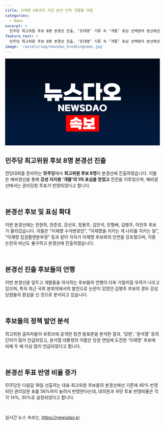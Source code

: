 ```yaml
---
title: 이재명 4명과의 사진 본선 안착 개딸들 마음
categories:
  - News
excerpt: >
  민주당 최고위원 후보 8명 본경선 진출, ‘또대명’ 기류 속 ‘개딸’ 표심 선택받아 본선에선 권리당원표 56%까지 확대. 전당대회에서 중앙위원 50%, 권리당원 50% 비율 투표, 이들이 개딸들의 표심을 얻었다. 본 경선에 올랐다. 기존의 40% 반영 비율을 56%까지 늘린 본경선에서 민주당 후보들의 언행이 더욱 거칠어질 우려가 있다. 후보들의 발언과 정책 비전 대신 윤석열 정권을 비판하고 이재명 후보와의 연을 부각시키며 지지층 표심을 호소한 것으로 보인다.
feature_text: >
  민주당 최고위원 후보 8명 본경선 진출, ‘또대명’ 기류 속 ‘개딸’ 표심 선택받아 본선에선 권리당원표 56%까지 확대. 전당대회에서 중앙위원 50%, 권리당원 50% 비율 투표, 이들이 개딸들의 표심을 얻었다. 본 경선에 올랐다. 기존의 40% 반영 비율을 56%까지 늘린 본경선에서 민주당 후보들의 언행이 더욱 거칠어질 우려가 있다. 후보들의 발언과 정책 비전 대신 윤석열 정권을 비판하고 이재명 후보와의 연을 부각시키며 지지층 표심을 호소한 것으로 보인다.
image: '/assets/img/newsdao_breakingnews.jpg'
---
```


<p><img src="/assets/img/newsdao_breakingnews.jpg" alt="ranknews 속보" /></p>

<h2 data-ke-size="size26">민주당 최고위원 후보 8명 본경선 진출</h2>

<p>전당대회를 준비하는 <b>민주당</b>에서 <b>최고위원 후보 8명</b>이 본경선에 진출하였습니다. 이들은 예비경선을 통해 <b>강성 지지층 '개딸'의 1차 표심을 얻었고</b> 진전을 이루었으며, 예비경선에서는 권리당원 투표가 반영되었다고 합니다.</p>

<p data-ke-size="size16">&nbsp;</p>

<h2 data-ke-size="size26">본경선 후보 및 표심 확대</h2>

<p>이번 본경선에는 전현희, 한준호, 강선우, 정봉주, 김민석, 민형배, 김병주, 이언주 후보가 올라갔습니다. 이들은 "이재명 수석변호인", "이재명을 지키는 게 나라를 지키는 일", "이재명 집권플랜본부장" 등과 같이 각자가 이재명 후보와의 인연을 강조했으며, 각종 논란과 비난도 불구하고 본경선에 진출하였습니다.</p>

<p data-ke-size="size16">&nbsp;</p>

<h2 data-ke-size="size26">본경선 진출 후보들의 언행</h2>

<p>이번 본경선을 앞두고 개딸들을 의식하는 후보들의 언행이 더욱 거칠어질 우려가 나오고 있으며, 특히 최근 국회 본회의에서의 발언으로 논란이 있었던 김병주 후보의 경우 강성 당원들의 환심을 산 것으로 분석되고 있습니다.</p>

<p data-ke-size="size16">&nbsp;</p>

<h2 data-ke-size="size26">후보들의 정책 발언 분석</h2>

<p>최고위원 출마자들이 유튜브에 공개한 정견 발표문을 분석한 결과, '당원', '윤석열' 등의 단어가 많이 언급되었고, 윤석열 대통령의 이름은 당권 연임에 도전한 '이재명' 후보에 비해 두 배 이상 많이 언급되었다고 합니다.</p>

<p data-ke-size="size16">&nbsp;</p>

<h2 data-ke-size="size26">본경선 투표 반영 비율 증가</h2>

<p>민주당은 다음달 18일 선출하는 대표·최고위원 후보들의 본경선에선 기존에 40% 반영되던 권리당원 표를 56%까지 늘려서 반영한다는데, 대의원과 국민 투표 반영비율은 각각 14%, 30%로 설정되었다고 합니다.</p>

<p data-ke-size="size16">&nbsp;</p>
실시간 뉴스 속보는, <a href="https://newsdao.kr" rel="dofollow">https://newsdao.kr</a>


